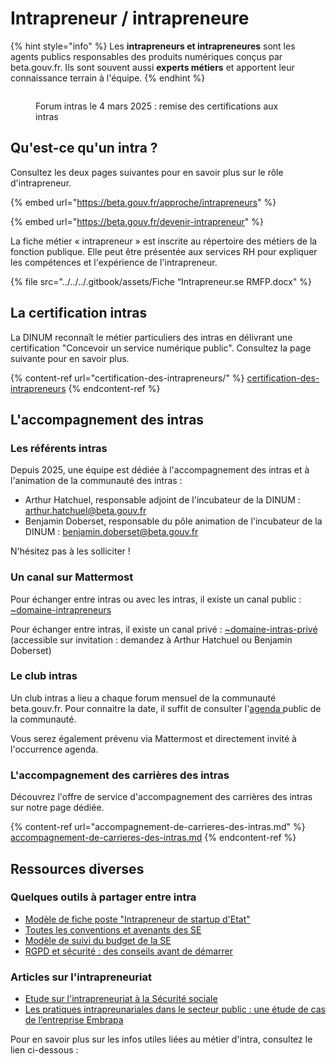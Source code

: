 # Intrapreneur / intrapreneure

{% hint style="info" %}
Les **intrapreneurs et intrapreneures** sont les agents publics responsables des produits numériques conçus par beta.gouv.fr. Ils sont souvent aussi **experts métiers** et apportent leur connaissance terrain à l'équipe.
{% endhint %}

<figure><img src="../../../.gitbook/assets/DSC06063.JPG" alt=""><figcaption><p>Forum intras le 4 mars 2025 : remise des certifications aux intras</p></figcaption></figure>

## Qu'est-ce qu'un intra ?

Consultez les deux pages suivantes pour en savoir plus sur le rôle d'intrapreneur.

{% embed url="https://beta.gouv.fr/approche/intrapreneurs" %}

{% embed url="https://beta.gouv.fr/devenir-intrapreneur" %}

La fiche métier « intrapreneur » est inscrite au répertoire des métiers de la fonction publique. Elle peut être présentée aux services RH pour expliquer les compétences et l'expérience de l'intrapreneur.

{% file src="../../../.gitbook/assets/Fiche “Intrapreneur.se RMFP.docx" %}

## La certification intras

La DINUM reconnaît le métier particuliers des intras en délivrant une certification "Concevoir un service numérique public". Consultez la page suivante pour en savoir plus.

{% content-ref url="certification-des-intrapreneurs/" %}
[certification-des-intrapreneurs](certification-des-intrapreneurs/)
{% endcontent-ref %}

## L'accompagnement des intras

### Les référents intras

Depuis 2025, une équipe est dédiée à l'accompagnement des intras et à l'animation de la communauté des intras :

* Arthur Hatchuel, responsable adjoint de l'incubateur de la DINUM : arthur.hatchuel@beta.gouv.fr
* Benjamin Doberset, responsable du pôle animation de l'incubateur de la DINUM : benjamin.doberset@beta.gouv.fr

N'hésitez pas à les solliciter !

### Un canal sur Mattermost

Pour échanger entre intras ou avec les intras, il existe un canal public : [\~domaine-intrapreneurs](https://mattermost.incubateur.net/betagouv/channels/domaine-intrapreneurs)

Pour échanger entre intras, il existe un canal privé : [\~domaine-intras-privé](https://mattermost.incubateur.net/betagouv/channels/domaine-intras-prive) (accessible sur invitation : demandez à Arthur Hatchuel ou Benjamin Doberset)

### Le club intras

Un club intras a lieu a chaque forum mensuel de la communauté beta.gouv.fr. Pour connaitre la date, il suffit de consulter l'[agenda ](https://calendar.google.com/calendar/embed?src=0ieonqap1r5jeal5ugeuhoovlg%40group.calendar.google.com\&ctz=Europe/Paris)public de la communauté.

Vous serez également prévenu via Mattermost et directement invité à l'occurrence agenda.

### L'accompagnement des carrières des intras

Découvrez l'offre de service d'accompagnement des carrières des intras sur notre page dédiée.

{% content-ref url="accompagnement-de-carrieres-des-intras.md" %}
[accompagnement-de-carrieres-des-intras.md](accompagnement-de-carrieres-des-intras.md)
{% endcontent-ref %}

## Ressources diverses

### Quelques outils à partager entre intra

* [Modèle de fiche poste "Intrapreneur de startup d'Etat"](https://github.com/betagouv/beta.gouv.fr/files/3069081/Fiche.poste.Intrapreneur.startup.d.Etat.VBETA.docx)
* [Toutes les conventions et avenants des SE](https://www.data.gouv.fr/fr/datasets/conventions-de-partenariat/)
* [Modèle de suivi du budget de la SE](https://docs.google.com/spreadsheets/d/1JSVnmruZq0iufjpxabnYKaHcR1XBygL0MXkYOm7nz3E/edit?usp=sharing)
* [RGPD et sécurité : des conseils avant de démarrer](../../../je-securise-mon-produit/guide-rgpd-et-securite.md)

### Articles sur l'intrapreneuriat

* [Etude sur l'intrapreneuriat à la Sécurité sociale](https://en3s.fr/articles-regards/reac/2020/INTRAPRENEURIAT.pdf)
* [Les pratiques intrapreunariales dans le secteur public : une étude de cas de l’entreprise Embrapa](https://pad.incubateur.net/kHFy0e1oTOSCbZAsQT24hg?view)

Pour en savoir plus sur les infos utiles liées au métier d'intra, consultez le lien ci-dessous :
